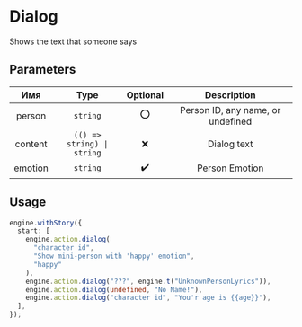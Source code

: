 # Dialog

Shows the text that someone says

## Parameters

|   Имя   |                 Type                  | Optional |            Description            |
| :-----: | :-----------------------------------: | :------: | :-------------------------------: |
| person  |               `string`                |    ⭕    | Person ID, any name, or undefined |
| content | <code>(() => string) \| string</code> |    ❌    |            Dialog text            |
| emotion |               `string`                |    ✔️    |          Person Emotion           |

## Usage

```ts
engine.withStory({
  start: [
    engine.action.dialog(
      "character id",
      "Show mini-person with 'happy' emotion",
      "happy"
    ),
    engine.action.dialog("???", engine.t("UnknownPersonLyrics")),
    engine.action.dialog(undefined, "No Name!"),
    engine.action.dialog("character id", "You'r age is {{age}}"),
  ],
});
```

